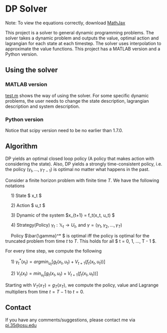 # DP Solver
Note: To view the equations correctly, download [MathJax](https://chrome.google.com/webstore/detail/mathjax-plugin-for-github/ioemnmodlmafdkllaclgeombjnmnbima?hl=en)

This project is a solver to general dynamic programming problems. The solver takes a dynamic problem and outputs the value, optimal action and lagrangian for each state at each timestep. The solver uses interpolation to approximate the value functions. This project has a MATLAB version and a Python version.

## Using the solver

### MATLAB version
[test.m](test.m) shows the way of using the solver. For some specific dynamic problems, the user needs to change the state description, lagrangian description and system description.

### Python version
Notice that scipy version need to be no earlier than 1.7.0.

## Algorithm
DP yields an optimal closed loop policy (A policy that makes action with considering the state). Also, DP yields a strongly time-consistent policy, i.e. the policy $(\gamma_t, ..., \gamma_{T-1})$ is optimal no matter what happens in the past.

Consider a finite horizon problem with finite time $T$. We have the following notations

&emsp; 1) State $ x_t $

&emsp; 2) Action $ u_t $

&emsp; 3) Dynamic of the system $x_{t+1} = f_t(x_t, u_t) $

&emsp; 4) Strategy(Policy) $\gamma_t : \mathbb{X}_t \to U_t$, and $\gamma = (\gamma_1, \gamma_2, ..., \gamma_T)$

&emsp; Policy $\bar{\gamma}^* $ is optimal iff the policy is optimal for the truncated problem from time $t$ to $T$. This holds for all $ t = 0, 1, ..., T - 1 $.

For every time step, we compute the following

&emsp; 1) $\gamma_t^* (x_t) = argmin_{u_t}[g_t(x_t, u_t) + V_{t+1}(f_t(x_t, u_t))]$

&emsp; 2) $V_t(x_t) = min_{u_t}[g_t(x_t, u_t) + V_{t+1}(f_t(x_t, u_t))]$

Starting with $V_T(x_T) = g_T(x_T)$, we compute the policy, value and Lagrange multipliers from time $t=T-1$ to $t=0$.

## Contact

If you have any comments/suggestions, please contact me via pi.35@osu.edu
